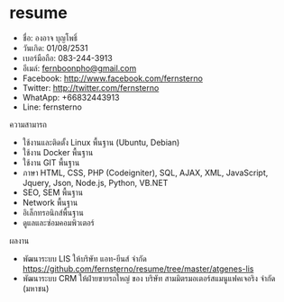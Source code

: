# resume

+ ชื่อ: องอาจ บุญโพธิ์
+ วันเกิด: 01/08/2531
+ เบอร์มือถือ: 083-244-3913
+ อีเมล์: fernboonpho@gmail.com
+ Facebook: http://www.facebook.com/fernsterno
+ Twitter: http://twitter.com/fernsterno
+ WhatApp: +66832443913
+ Line: fernsterno

ความสามารถ
+ ใช้งานและติดตั้ง Linux พื้นฐาน (Ubuntu, Debian)
+ ใช้งาน Docker พื้นฐาน
+ ใช้งาน GIT พื้นฐาน
+ ภาษา HTML, CSS, PHP (Codeigniter), SQL, AJAX, XML, JavaScript, Jquery, Json, Node.js, Python, VB.NET
+ SEO, SEM พื้นฐาน
+ Network พื้นฐาน
+ อิเล็กทรอนิกส์พื้นฐาน
+ ดูแลและซ่อมคอมพิวเตอร์

ผลงาน
+ พัฒนาระบบ LIS ให้บริษัท แอท-ยีนส์ จำกัด https://github.com/fernsterno/resume/tree/master/atgenes-lis
+ พัฒนาระบบ CRM ให้ฝ่ายขายรถใหญ่ ของ บริษัท สามมิตรมอเตอร์สแมนูแฟคเจอริง จำกัด (มหาชน)
